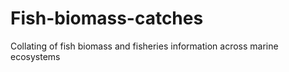 # Fish-biomass-catches
Collating of fish biomass and fisheries information across marine ecosystems
